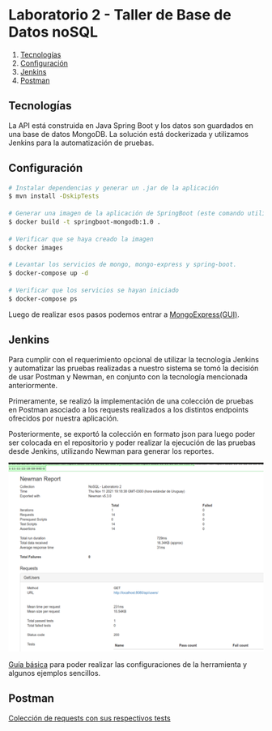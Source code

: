 # Laboratorio 2 - Taller de Base de Datos noSQL

1. [Tecnologías](#descripción)
2. [Configuración](#configuración)
3. [Jenkins](#jenkins)
4. [Postman](#postman)

## Tecnologías
La API está construida en Java Spring Boot y los datos son guardados en una base de datos MongoDB.
La solución está dockerizada y utilizamos Jenkins para la automatización de pruebas.

## Configuración

```bash
# Instalar dependencias y generar un .jar de la aplicación
$ mvn install -DskipTests

# Generar una imagen de la aplicación de SpringBoot (este comando utiliza el Dockerfile)
$ docker build -t springboot-mongodb:1.0 .

# Verificar que se haya creado la imagen
$ docker images

# Levantar los servicios de mongo, mongo-express y spring-boot.
$ docker-compose up -d

# Verificar que los servicios se hayan iniciado
$ docker-compose ps

```
Luego de realizar esos pasos podemos entrar a [MongoExpress(GUI)](http://localhost:8081/).

## Jenkins
Para cumplir con el requerimiento opcional de utilizar la tecnología Jenkins y automatizar las pruebas realizadas a nuestro sistema se tomó la decisión de usar Postman y Newman, en conjunto con la tecnología mencionada anteriormente.

Primeramente, se realizó la implementación de una colección de pruebas en Postman asociado a los requests realizados a los distintos endpoints ofrecidos por nuestra aplicación. 

Posteriormente, se exportó la colección en formato json para luego poder ser colocada en el repositorio y poder realizar la ejecución de las pruebas desde Jenkins, utilizando Newman para generar los reportes. 

![](./screenshots/screenshot_jenkins.png)

[Guía básica](https://youtu.be/3LPN8mI_s0Q) para poder realizar las configuraciones de la herramienta y algunos ejemplos sencillos.


## Postman
[Colección de requests con sus respectivos tests](./postman-tests/tests.json)